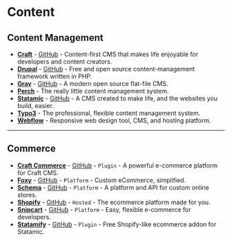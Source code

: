 # Content

## Content Management

- [**Craft**](http://craftcms.com) - [GitHub](https://github.com/craftcms/cms) - Content-first CMS that makes life enjoyable for developers and content creators.
- [**Drupal**](http://drupal.org) - [GitHub](https://github.com/drupal/drupal) - Free and open source content-management framework written in PHP.
- [**Grav**](https://getgrav.org/) - [GitHub](https://github.com/getgrav/grav) - A modern open source flat-file CMS.
- [**Perch**](https://grabaperch.com/) - The really little content management system.
- [**Statamic**](http://statamic.com) - [GitHub](https://github.com/statamic) - A CMS created to make life, and the websites you build, easier.
- [**Typo3**](https://typo3.org/) - The professional, flexible content management system.
- [**Webflow**](http://webflow.com) - Responsive web design tool, CMS, and hosting platform.

---

## Commerce

- [**Craft Commerce**](https://craftcommerce.com/) - [GitHub](https://github.com/craftcms/commerce) - `Plugin` - A powerful e-commerce platform for Craft CMS.
- [**Foxy**](http://foxy.io) - [GitHub](https://github.com/FoxyCart) - `Platform` - Custom eCommerce, simplified.
- [**Schema**](http://schema.io) - [GitHub](https://github.com/schemaio) - `Platform` - A platform and API for custom online stores.
- [**Shopify**](http://shopify.com) - [GitHub](https://github.com/Shopify) - `Hosted` - The ecommerce platform made for you.
- [**Snipcart**](http://snipcart.com) - [GitHub](http://github.com/snipcart) - `Platform` - Easy, flexible e-commerce for developers.
- [**Statamify**](http://demo.statamify.com) - [GitHub](http://github.com/tavando/Statamify) - `Plugin` - Free Shopify-like ecommerce addon for Statamic.